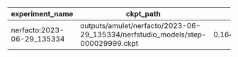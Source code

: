 | experiment_name            | ckpt_path                                                                       | fps                 | fps_std             | lpips              | lpips_std           | psnr               | psnr_std          | ssim               | ssim_std            | num_rays_per_sec | num_rays_per_sec_std |
| -------------------------- | ------------------------------------------------------------------------------- | ------------------- | ------------------- | ------------------ | ------------------- | ------------------ | ----------------- | ------------------ | ------------------- | ---------------- | -------------------- |
| nerfacto:2023-06-29_135334 | outputs/amulet/nerfacto/2023-06-29_135334/nerfstudio_models/step-000029999.ckpt | 0.16487161815166473 | 0.00847718957811594 | 0.6632423996925354 | 0.06654521822929382 | 15.982588768005371 | 1.811663031578064 | 0.5547491312026978 | 0.07406263798475266 | 85469.453125     | 4394.57373046875     |